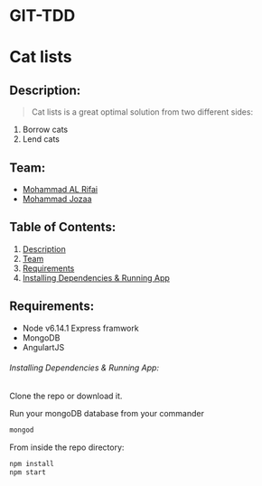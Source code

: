 # GIT-TDD

# Cat lists

## Description:

> Cat lists is a great optimal solution from two different sides:

1.  Borrow cats
2.  Lend cats

## Team:

-   [Mohammad AL Rifai](https://github.com/MohammadAlRifai)
-   [Mohammad Jozaa](https://github.com/MohammadJozaa7)

## Table of Contents:

1.  [Description](#description)
1.  [Team](#team)
1.  [Requirements](#requirements)
1.  [Installing Dependencies & Running App](#installing-dependencies&running-app)

## Requirements:

-   Node v6.14.1
    Express framwork
-   MongoDB
-   AngulartJS

###### Installing Dependencies & Running App:

Clone the repo or download it.

Run your mongoDB database from your commander

```sh
mongod
```

From inside the repo directory:

```sh
npm install
npm start
```

